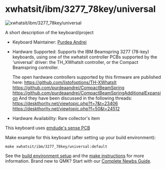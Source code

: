 # xwhatsit/ibm/3277_78key/universal

![xwhatsit/ibm/3277_78key/universal](https://i.imgur.com/GNJhCxeh.jpg)

A short description of the keyboard/project

* Keyboard Maintainer: [Purdea Andrei](https://github.com/purdeaandrei)
* Hardware Supported: Supports the IBM Beamspring 3277 (78-key) keyboards, using one of the xwhatsit controller PCBs supported by the 'universal' driver: the TH_XWhatsIt controller, or the Compact Beamspring controller.

  The open hardware controllers supported by this firmware are published here:
    https://github.com/listofoptions/TH-XWhatsIt
    https://github.com/purdeaandrei/CompactBeamSpring
    https://github.com/purdeaandrei/CompactBeamSpringAdditionalExpansion
  And they have been discussed in the following threads:
    https://deskthority.net/viewtopic.php?f=7&t=23406
    https://deskthority.net/viewtopic.php?f=50&t=24512

* Hardware Availability: Rare collector's item

This keyboard uses [emdude's sense PCB](https://github.com/emdude/XWhatsit-CommonSense-Compatible-IBM-3277-PCB)

Make example for this keyboard (after setting up your build environment):

    make xwhatsit/ibm/3277_78key/universal:default

See the [build environment setup](https://docs.qmk.fm/#/getting_started_build_tools) and the [make instructions](https://docs.qmk.fm/#/getting_started_make_guide) for more information. Brand new to QMK? Start with our [Complete Newbs Guide](https://docs.qmk.fm/#/newbs).
